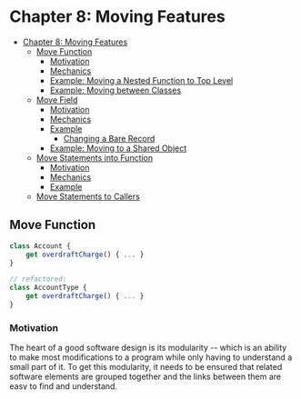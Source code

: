 # Chapter 8: Moving Features

- [Chapter 8: Moving Features](#chapter-8-moving-features)
  - [Move Function](#move-function)
    - [Motivation](#motivation)
    - [Mechanics](#mechanics)
    - [Example: Moving a Nested Function to Top Level](#example-moving-a-nested-function-to-top-level)
    - [Example: Moving between Classes](#example-moving-between-classes)
  - [Move Field](#move-field)
    - [Motivation](#motivation-1)
    - [Mechanics](#mechanics-1)
    - [Example](#example)
      - [Changing a Bare Record](#changing-a-bare-record)
    - [Example: Moving to a Shared Object](#example-moving-to-a-shared-object)
  - [Move Statements into Function](#move-statements-into-function)
    - [Motivation](#motivation-2)
    - [Mechanics](#mechanics-2)
    - [Example](#example-1)
  - [Move Statements to Callers](#move-statements-to-callers)

## Move Function

```js
class Account {
    get overdraftCharge() { ... }
}

// refactored:
class AccountType {
    get overdraftCharge() { ... }
}
```

### Motivation

The heart of a good software design is its modularity -- which is an ability to
make most modifications to a program while only having to understand a small
part of it. To get this modularity, it needs to be ensured that related software
elements are grouped together and the links between them are easy to find and
understand.

One of the most straightforward reasons to move a function is when it references
elements in other contexts more than the one it currently resides in. Moving it
together with those elements often improves encapsulation, allowing other parts
of the software to be less dependent on the details of this module.

### Mechanics

- Examine all the program elements used by the chosen function in its current
  context. Consider whether they should move too.
  - If a called function should also be moved, it is better to move it first.
- Check if the chosen function is a polymorphic method.
- Copy the function to the target context. Adjust it to fit in its new home.
- Perform static analysis.
- Figure out how to reference the target function from the source context.
- Turn the source function into a delegating function.
- Test.
- Consider `Inline Function` on the source function.

### Example: Moving a Nested Function to Top Level

[moving_a_nested_function_to_top_level.js](moving_a_nested_function_to_top_level.js)

### Example: Moving between Classes

[moving_between_classes.js](moving_between_classes.js)

## Move Field

```js
class Customer {
  get plan() { return this._plan; }
  get discountRate() { return this._discountRate; }
}

// refactored:
class Customer {
  get plan() { return this._plan; }
  get discountRate() { return this.plan.discountRate; }
}
```

### Motivation

Poor data structures lead to lots of code whose job is merely dealing with the
poor data. The messy code is harder to understand and the data structures
obscure what the program is doing.

### Mechanics

- Ensure the source field is encapsulated.
- Test.
- Create a field (and accessors) in the target.
- Run static checks.
- Ensure there is a reference from the source object to the target object.
- Adjust accessors to use the target field.
- Test.
- Remove the source field.
- Test.

### Example

[move_field.js](move_field.js)

#### Changing a Bare Record

If possible, the first move is better to use `Encapsulate Record` to turn the
record into a class so it could be changed more easily.

### Example: Moving to a Shared Object

[moving_to_a_shared_object.js](moving_to_a_shared_object.js)

## Move Statements into Function

```js
result.push(`<p>title: ${person.photo.title}</p>`);
result.concat(photoData(person.photo));

function photoData(aPhoto) {
  return [
    `<p>location: ${aPhoto.location}</p>`,
    `<p>date: ${aPhoto.date.toDateString()}</p>`,
  ];
}

// refactored:
result.concat(photoData(person.photo));

function photoData(aPhoto) {
  return [
    `<p>title: ${aPhoto.title}</p>`,
    `<p>location: ${aPhoto.location}</p>`,
    `<p>date: ${aPhoto.date.toDateString()}</p>`,
  ];
}
```

### Motivation

If some code executed every time when a particular function is called, that
repeating code should be combined into the function itself.

If these code don't make sense as part of the called function, but still should
be called with it, then use `Extract Function` on the statements and the called
function.

### Mechanics

- If the repetitive code isn't adjacent to the call of the target function, use
  `Slide Statements` to get it adjacent.
- If the target function is only called by the source function, just cut the
  code from the source, paste it into the target, test, and ignore the rest of
  these mechanics.
- If you have more callers, use `Extract Function` on one of the call sites to
  extract both the call to the target function and the statements you wish to
  move into it. Give it a name that's transient, but easy to grep.
- Convert every other call to use the new function. Test after each conversion.
- When all the original calls use the new function, use `Inline Function` to
  inline the original function completely into the new function, removing the
  original funciton.
- `Rename Funciton` to change the name of the new function to the same name as
  the original function.

### Example

[move_statements_into_function.js](move_statements_into_function.js)

## Move Statements to Callers

>>>>> progress
